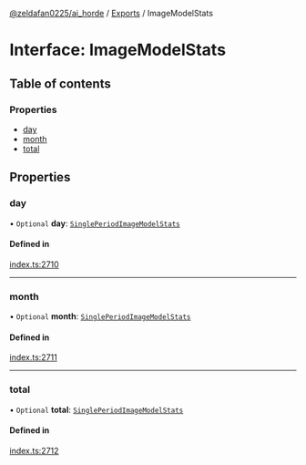 [@zeldafan0225/ai_horde](../README.md) / [Exports](../modules.md) / ImageModelStats

# Interface: ImageModelStats

## Table of contents

### Properties

- [day](ImageModelStats.md#day)
- [month](ImageModelStats.md#month)
- [total](ImageModelStats.md#total)

## Properties

### day

• `Optional` **day**: [`SinglePeriodImageModelStats`](../modules.md#singleperiodimagemodelstats)

#### Defined in

[index.ts:2710](https://github.com/ZeldaFan0225/ai_horde/blob/89ead18/index.ts#L2710)

___

### month

• `Optional` **month**: [`SinglePeriodImageModelStats`](../modules.md#singleperiodimagemodelstats)

#### Defined in

[index.ts:2711](https://github.com/ZeldaFan0225/ai_horde/blob/89ead18/index.ts#L2711)

___

### total

• `Optional` **total**: [`SinglePeriodImageModelStats`](../modules.md#singleperiodimagemodelstats)

#### Defined in

[index.ts:2712](https://github.com/ZeldaFan0225/ai_horde/blob/89ead18/index.ts#L2712)

